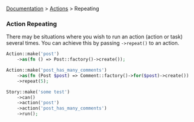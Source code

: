 [Documentation](/docs/documentation.md) > [Actions](/docs/actions.md) > Repeating

### Action Repeating

There may be situations where you wish to run an action (action or task) several times. You can achieve this by passing `->repeat()` to an action.

```php
Action::make('post')
    ->as(fn () => Post::factory()->create());

Action::make('post_has_many_comments')
    ->as(fn (Post $post) => Comment::factory()->for($post)->create())
    ->repeat(5);

Story::make('some test')
    ->can()
    ->action('post')
    ->action('post_has_many_comments')
    ->run();
```

